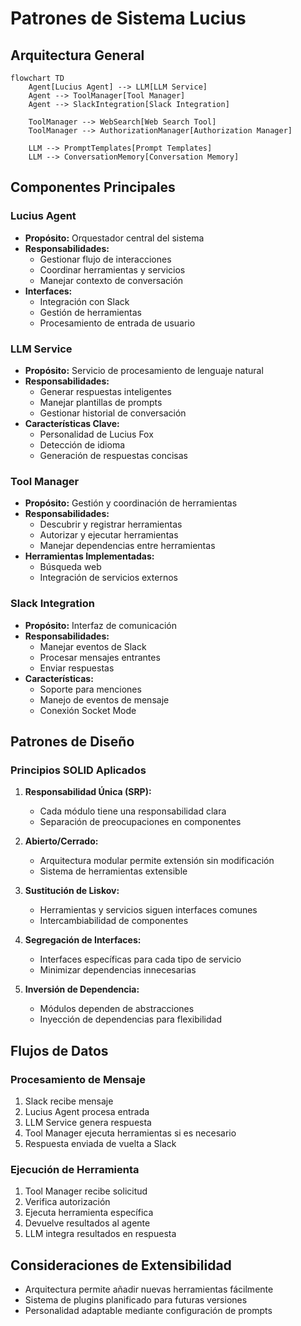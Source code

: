 # Patrones de Sistema Lucius

## Arquitectura General
```mermaid
flowchart TD
    Agent[Lucius Agent] --> LLM[LLM Service]
    Agent --> ToolManager[Tool Manager]
    Agent --> SlackIntegration[Slack Integration]
    
    ToolManager --> WebSearch[Web Search Tool]
    ToolManager --> AuthorizationManager[Authorization Manager]
    
    LLM --> PromptTemplates[Prompt Templates]
    LLM --> ConversationMemory[Conversation Memory]
```

## Componentes Principales

### Lucius Agent
- **Propósito:** Orquestador central del sistema
- **Responsabilidades:**
  - Gestionar flujo de interacciones
  - Coordinar herramientas y servicios
  - Manejar contexto de conversación
- **Interfaces:**
  - Integración con Slack
  - Gestión de herramientas
  - Procesamiento de entrada de usuario

### LLM Service
- **Propósito:** Servicio de procesamiento de lenguaje natural
- **Responsabilidades:**
  - Generar respuestas inteligentes
  - Manejar plantillas de prompts
  - Gestionar historial de conversación
- **Características Clave:**
  - Personalidad de Lucius Fox
  - Detección de idioma
  - Generación de respuestas concisas

### Tool Manager
- **Propósito:** Gestión y coordinación de herramientas
- **Responsabilidades:**
  - Descubrir y registrar herramientas
  - Autorizar y ejecutar herramientas
  - Manejar dependencias entre herramientas
- **Herramientas Implementadas:**
  - Búsqueda web
  - Integración de servicios externos

### Slack Integration
- **Propósito:** Interfaz de comunicación
- **Responsabilidades:**
  - Manejar eventos de Slack
  - Procesar mensajes entrantes
  - Enviar respuestas
- **Características:**
  - Soporte para menciones
  - Manejo de eventos de mensaje
  - Conexión Socket Mode

## Patrones de Diseño

### Principios SOLID Aplicados
1. **Responsabilidad Única (SRP):**
   - Cada módulo tiene una responsabilidad clara
   - Separación de preocupaciones en componentes

2. **Abierto/Cerrado:**
   - Arquitectura modular permite extensión sin modificación
   - Sistema de herramientas extensible

3. **Sustitución de Liskov:**
   - Herramientas y servicios siguen interfaces comunes
   - Intercambiabilidad de componentes

4. **Segregación de Interfaces:**
   - Interfaces específicas para cada tipo de servicio
   - Minimizar dependencias innecesarias

5. **Inversión de Dependencia:**
   - Módulos dependen de abstracciones
   - Inyección de dependencias para flexibilidad

## Flujos de Datos

### Procesamiento de Mensaje
1. Slack recibe mensaje
2. Lucius Agent procesa entrada
3. LLM Service genera respuesta
4. Tool Manager ejecuta herramientas si es necesario
5. Respuesta enviada de vuelta a Slack

### Ejecución de Herramienta
1. Tool Manager recibe solicitud
2. Verifica autorización
3. Ejecuta herramienta específica
4. Devuelve resultados al agente
5. LLM integra resultados en respuesta

## Consideraciones de Extensibilidad
- Arquitectura permite añadir nuevas herramientas fácilmente
- Sistema de plugins planificado para futuras versiones
- Personalidad adaptable mediante configuración de prompts
